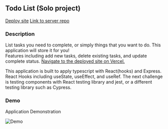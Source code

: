 ## Todo List (Solo project)

[Deploy site](https://todo-list.elle624.vercel.app/)
[Link to server repo](https://github.com/Elle624/todo-list-server)

### Description

List tasks you need to complete, or simply things that you want to do. This application will store it for you!  
Features including add new tasks, delete existing tasks, and update complete status.
[Navigate to the deployed site on Vercel.](https://todo-list.elle624.vercel.app/)

This application is built to apply typescript with React(hooks) and Express. React Hooks including useState, useEffect, and useRef. The next challenge is testing components with React testing library and jest, or a different testing library such as Cypress.

### Demo

Application Demonstration

![Demo](https://user-images.githubusercontent.com/68085997/103249297-c146dc00-492b-11eb-8487-975a02613a3b.gif)
